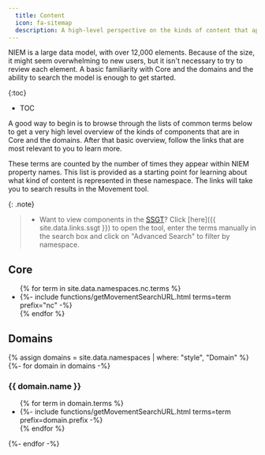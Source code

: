 ```yaml
---
  title: Content
  icon: fa-sitemap
  description: A high-level perspective on the kinds of content that appear in Core and the domains.
---
```


NIEM is a large data model, with over 12,000 elements.  Because of the size, it might seem overwhelming to new users, but it isn't necessary to try to review each element.  A basic familiarity with Core and the domains and the ability to search the model is enough to get started.

{:toc}
- TOC

A good way to begin is to browse through the lists of common terms below to get a very high level overview   of the kinds of components that are in Core and the domains.  After that basic overview, follow the links that are most relevant to you to learn more.

These terms are counted by the number of times they appear within NIEM property names.  This list is provided as a starting point for learning about what kind of content is represented in these namespace.  The links will take you to search results in the Movement tool.

{: .note}
> - Want to view components in the [SSGT](../tools/ssgt)? Click [here]({{ site.data.links.ssgt }}) to open the tool, enter the terms manually in the search box and click on "Advanced Search" to filter by namespace.

## Core

<ul>
{% for term in site.data.namespaces.nc.terms %}
  <li>{%- include functions/getMovementSearchURL.html terms=term prefix="nc" -%}</li>
{% endfor %}
</ul>

## Domains

{% assign domains = site.data.namespaces | where: "style", "Domain" %}
{%- for domain in domains -%}

### {{ domain.name }}

  <ul>
  {% for term in domain.terms %}
    <li>{%- include functions/getMovementSearchURL.html terms=term prefix=domain.prefix -%}</li>
  {% endfor %}
  </ul>
{%- endfor -%}
